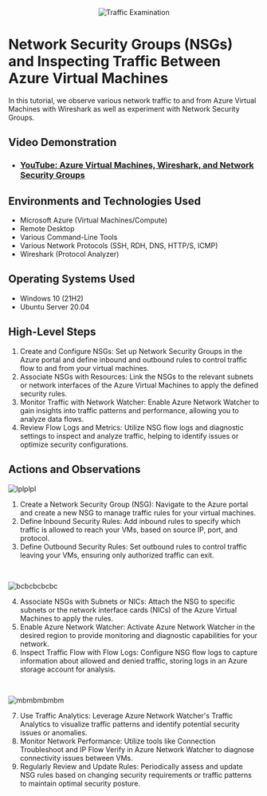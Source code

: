 <p align="center">
<img src="https://i.imgur.com/Ua7udoS.png" alt="Traffic Examination"/>
</p>

<h1>Network Security Groups (NSGs) and Inspecting Traffic Between Azure Virtual Machines</h1>
In this tutorial, we observe various network traffic to and from Azure Virtual Machines with Wireshark as well as experiment with Network Security Groups. <br />


<h2>Video Demonstration</h2>

- ### [YouTube: Azure Virtual Machines, Wireshark, and Network Security Groups](https://www.youtube.com/watch?v=xpSPjCKVdW8)

<h2>Environments and Technologies Used</h2>

- Microsoft Azure (Virtual Machines/Compute)
- Remote Desktop
- Various Command-Line Tools
- Various Network Protocols (SSH, RDH, DNS, HTTP/S, ICMP)
- Wireshark (Protocol Analyzer)

<h2>Operating Systems Used </h2>

- Windows 10 (21H2)
- Ubuntu Server 20.04

<h2>High-Level Steps</h2>

1. Create and Configure NSGs: Set up Network Security Groups in the Azure portal and define inbound and outbound rules to control traffic flow to and from your virtual machines.
2. Associate NSGs with Resources: Link the NSGs to the relevant subnets or network interfaces of the Azure Virtual Machines to apply the defined security rules.
3. Monitor Traffic with Network Watcher: Enable Azure Network Watcher to gain insights into traffic patterns and performance, allowing you to analyze data flows.
4. Review Flow Logs and Metrics: Utilize NSG flow logs and diagnostic settings to inspect and analyze traffic, helping to identify issues or optimize security configurations.

<h2>Actions and Observations</h2>

<p>

![lplplpl](https://github.com/user-attachments/assets/e8fe2e30-3f85-4815-ae30-faa6e4b687ea)

<p>

1. Create a Network Security Group (NSG): Navigate to the Azure portal and create a new NSG to manage traffic rules for your virtual machines.
2. Define Inbound Security Rules: Add inbound rules to specify which traffic is allowed to reach your VMs, based on source IP, port, and protocol.
3. Define Outbound Security Rules: Set outbound rules to control traffic leaving your VMs, ensuring only authorized traffic can exit.
</p>
<br />

<p>

![bcbcbcbcbc](https://github.com/user-attachments/assets/a6e0ef28-90d2-41d2-8a52-ec51143883aa)

<p>

4. Associate NSGs with Subnets or NICs: Attach the NSG to specific subnets or the network interface cards (NICs) of the Azure Virtual Machines to apply the rules.
5. Enable Azure Network Watcher: Activate Azure Network Watcher in the desired region to provide monitoring and diagnostic capabilities for your network.
6. Inspect Traffic Flow with Flow Logs: Configure NSG flow logs to capture information about allowed and denied traffic, storing logs in an Azure storage account for analysis.
</p>
<br />

<p>
  
![mbmbmbmbm](https://github.com/user-attachments/assets/fbc18f45-aaea-47e2-9918-ccc3a21e4698)

<p>

7. Use Traffic Analytics: Leverage Azure Network Watcher's Traffic Analytics to visualize traffic patterns and identify potential security issues or anomalies.
8. Monitor Network Performance: Utilize tools like Connection Troubleshoot and IP Flow Verify in Azure Network Watcher to diagnose connectivity issues between VMs.
9. Regularly Review and Update Rules: Periodically assess and update NSG rules based on changing security requirements or traffic patterns to maintain optimal security posture.
</p>
<br />
